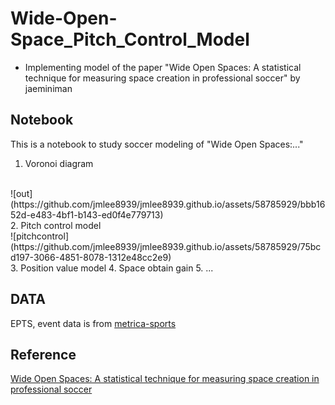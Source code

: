 # Wide-Open-Space_Pitch_Control_Model
 - Implementing model of the paper "Wide Open Spaces: A statistical technique for measuring space creation in professional soccer"  by jaeminiman
 
## Notebook
This is a notebook to study soccer modeling of "Wide Open Spaces:..."
1. Voronoi diagram
<br>
![out](https://github.com/jmlee8939/jmlee8939.github.io/assets/58785929/bbb1652d-e483-4bf1-b143-ed0f4e779713)
<br>
2. Pitch control model
<br>
![pitchcontrol](https://github.com/jmlee8939/jmlee8939.github.io/assets/58785929/75bcd197-3066-4851-8078-1312e48cc2e9)
<br>
3. Position value model
4. Space obtain gain
5. ...


## DATA
EPTS, event data is from [metrica-sports](https://github.com/metrica-sports)

## Reference
[Wide Open Spaces: A statistical technique for measuring space creation in professional soccer](https://static.capabiliaserver.com/frontend/clients/barca/wp_prod/wp-content/uploads/2018/05/Wide-Open-Spaces.pdf)

